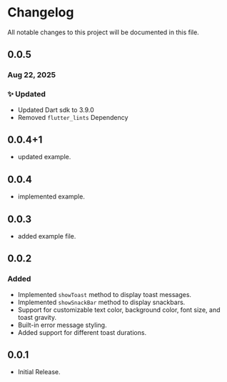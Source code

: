 # Changelog

All notable changes to this project will be documented in this file.

## 0.0.5

### Aug 22, 2025

### ✨ Updated

- Updated Dart sdk to 3.9.0
- Removed `flutter_lints` Dependency

## 0.0.4+1

- updated example.

## 0.0.4

- implemented example.

## 0.0.3

- added example file.

## 0.0.2

### Added

- Implemented `showToast` method to display toast messages.
- Implemented `showSnackBar` method to display snackbars.
- Support for customizable text color, background color, font size, and toast gravity.
- Built-in error message styling.
- Added support for different toast durations.

## 0.0.1

- Initial Release.




